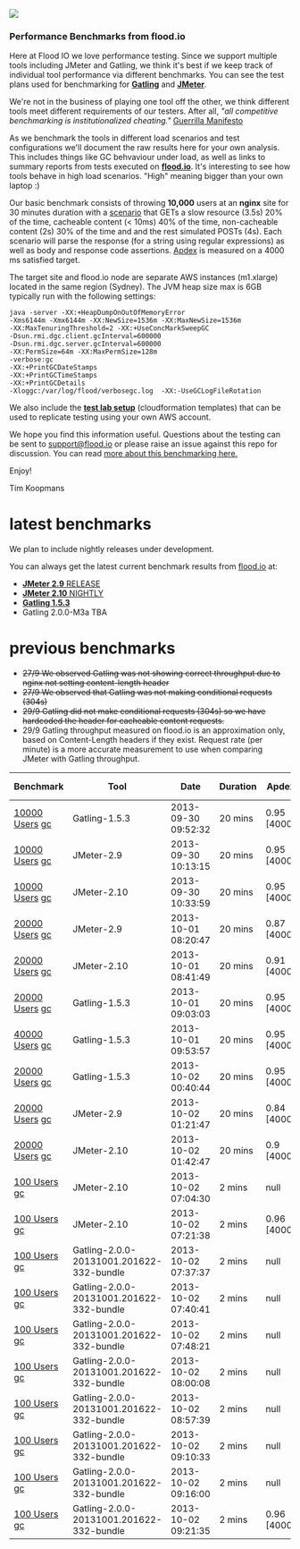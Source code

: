 ![](https://flood.io/assets/flood-logo.png)

### Performance Benchmarks from flood.io

Here at Flood IO we love performance testing. Since we support multiple tools including JMeter and Gatling, we think it's best if we keep track of individual tool performance via different benchmarks. You can see the test plans used for benchmarking for __[Gatling](./benchmarks/spec/gatling.scala)__ and __[JMeter](./benchmarks/spec/jmeter.jmx)__.

We're not in the business of playing one tool off the other, we think different tools meet different requirements of our testers. After all, _"all competitive benchmarking is institutionalized cheating."_ [Guerrilla Manifesto](http://www.perfdynamics.com/Manifesto/gcaprules.html#tth_sEc1.21)

As we benchmark the tools in different load scenarios and test configurations we'll document the raw results here for your own analysis. This includes things like GC behvaviour under load, as well as links to summary reports from tests executed on __[flood.io](https://flood.io)__. It's interesting to see how tools behave in high load scenarios. "High" meaning bigger than your own laptop :)

Our basic benchmark consists of throwing __10,000__ users at an __nginx__ site for 30 minutes duration with a [scenario](./benchmarks/spec/scenario.md) that GETs a slow resource (3.5s) 20% of the time, cacheable content (< 10ms) 40% of the time, non-cacheable content (2s) 30% of the time and and the rest simulated POSTs (4s). Each scenario will parse the response (for a string using regular expressions) as well as body and response code assertions. [Apdex](http://apdex.org) is measured on a 4000 ms satisfied target. 

The target site and flood.io node are separate AWS instances (m1.xlarge) located in the same region (Sydney). The JVM heap size max is 6GB typically run with the following settings:

```
java -server -XX:+HeapDumpOnOutOfMemoryError 
-Xms6144m -Xmx6144m -XX:NewSize=1536m -XX:MaxNewSize=1536m 
-XX:MaxTenuringThreshold=2 -XX:+UseConcMarkSweepGC 
-Dsun.rmi.dgc.client.gcInterval=600000 
-Dsun.rmi.dgc.server.gcInterval=600000 
-XX:PermSize=64m -XX:MaxPermSize=128m 
-verbose:gc 
-XX:+PrintGCDateStamps 
-XX:+PrintGCTimeStamps 
-XX:+PrintGCDetails
-Xloggc:/var/log/flood/verbosegc.log  -XX:-UseGCLogFileRotation
```

We also include the __[test lab setup](./sites)__ (cloudformation templates) that can be used to replicate testing using your own AWS account. 

We hope you find this information useful. Questions about the testing can be sent to support@flood.io or please raise an issue against this repo for discussion. You can read [more about this benchmarking here.](https://flood.io/blog/11-benchmarking-jmeter-and-gatling)

Enjoy!

Tim Koopmans

latest benchmarks
==============
We plan to include nightly releases under development.

You can always get the latest current benchmark results from [flood.io](https://flood.io) at:

* [__JMeter 2.9__ RELEASE](https://flood.io/benchmarks/jmeter)   
* [__JMeter 2.10__ NIGHTLY](https://flood.io/benchmarks/jmeter?version=-2.10)     
* [__Gatling 1.5.3__](https://flood.io/benchmarks/gatling)  
* Gatling 2.0.0-M3a TBA

previous benchmarks
==============
* ~~27/9 We observed Gatling was not showing correct throughput due to nginx not setting content-length header~~
* ~~27/9 We observed that Gatling was not making conditional requests (304s)~~
* ~~29/9 Gatling did not make conditional requests (304s) so we have hardcoded the header for cacheable content requests.~~
* 29/9 Gatling throughput measured on flood.io is an approximation only, based on Content-Length headers if they exist. Request rate (per minute) is a more accurate measurement to use when comparing JMeter with Gatling throughput.

| Benchmark                                     | Tool        | Date                         | Duration | Apdex | Mean RT    |
| -----                                         |-----        |-----                         |-----     |-----      |-----      |
| [10000 Users](https://flood.io/e639303fb162ce) [gc](./benchmarks/results/e639303fb162ce.md) | Gatling-1.5.3 | 2013-09-30 09:52:32 | 20 mins | 0.95 [4000] | 1788 ms |
| [10000 Users](https://flood.io/e281b0e339fb14) [gc](./benchmarks/results/e281b0e339fb14.md) | JMeter-2.9 | 2013-09-30 10:13:15 | 20 mins | 0.95 [4000] | 1625 ms |
| [10000 Users](https://flood.io/9fde49a2f3d43b) [gc](./benchmarks/results/9fde49a2f3d43b.md) | JMeter-2.10 | 2013-09-30 10:33:59 | 20 mins | 0.95 [4000] | 1698 ms |
| [20000 Users](https://flood.io/2037deb43774de) [gc](./benchmarks/results/2037deb43774de.md) | JMeter-2.9 | 2013-10-01 08:20:47 | 20 mins | 0.87 [4000] | 2637 ms |
| [20000 Users](https://flood.io/57b90939e21846) [gc](./benchmarks/results/57b90939e21846.md) | JMeter-2.10 | 2013-10-01 08:41:49 | 20 mins | 0.91 [4000] | 2143 ms |
| [20000 Users](https://flood.io/6666b6bc4cb8a2) [gc](./benchmarks/results/6666b6bc4cb8a2.md) | Gatling-1.5.3 | 2013-10-01 09:03:03 | 20 mins | 0.95 [4000] | 1702 ms |
| [40000 Users](https://flood.io/2c13788664d83d) [gc](./benchmarks/results/2c13788664d83d.md) | Gatling-1.5.3 | 2013-10-01 09:53:57 | 20 mins | 0.95 [4000] | 1574 ms |
| [20000 Users](https://flood.io/bc59dd995fd8ff) [gc](./benchmarks/results/bc59dd995fd8ff.md) | Gatling-1.5.3 | 2013-10-02 00:40:44 | 20 mins | 0.95 [4000] | 1710 ms |
| [20000 Users](https://flood.io/507945f1702bad) [gc](./benchmarks/results/507945f1702bad.md) | JMeter-2.9 | 2013-10-02 01:21:47 | 20 mins | 0.84 [4000] | 3946 ms |
| [20000 Users](https://flood.io/9e64d234da00ea) [gc](./benchmarks/results/9e64d234da00ea.md) | JMeter-2.10 | 2013-10-02 01:42:47 | 20 mins | 0.9 [4000] | 2179 ms |
| [100 Users](https://flood.io/7a2391f05891b4) [gc](./benchmarks/results/7a2391f05891b4.md) | JMeter-2.10 | 2013-10-02 07:04:30 | 2 mins | null | null ms |
| [100 Users](https://flood.io/2d93bff1fadb8e) [gc](./benchmarks/results/2d93bff1fadb8e.md) | JMeter-2.10 | 2013-10-02 07:21:38 | 2 mins | 0.96 [4000] | 1603 ms |
| [100 Users](https://flood.io/10d61e78930494) [gc](./benchmarks/results/10d61e78930494.md) | Gatling-2.0.0-20131001.201622-332-bundle | 2013-10-02 07:37:37 | 2 mins | null | null ms |
| [100 Users](https://flood.io/2c94e6036be54e) [gc](./benchmarks/results/2c94e6036be54e.md) | Gatling-2.0.0-20131001.201622-332-bundle | 2013-10-02 07:40:41 | 2 mins | null | null ms |
| [100 Users](https://flood.io/6e4a4d2d023fa9) [gc](./benchmarks/results/6e4a4d2d023fa9.md) | Gatling-2.0.0-20131001.201622-332-bundle | 2013-10-02 07:48:21 | 2 mins | null | null ms |
| [100 Users](https://flood.io/5aa77a31f79d87) [gc](./benchmarks/results/5aa77a31f79d87.md) | Gatling-2.0.0-20131001.201622-332-bundle | 2013-10-02 08:00:08 | 2 mins | null | null ms |
| [100 Users](https://flood.io/5c342a70087140) [gc](./benchmarks/results/5c342a70087140.md) | Gatling-2.0.0-20131001.201622-332-bundle | 2013-10-02 08:57:39 | 2 mins | null | null ms |
| [100 Users](https://flood.io/9403ba7a26568e) [gc](./benchmarks/results/9403ba7a26568e.md) | Gatling-2.0.0-20131001.201622-332-bundle | 2013-10-02 09:10:33 | 2 mins | null | null ms |
| [100 Users](https://flood.io/fe49893c99a8f4) [gc](./benchmarks/results/fe49893c99a8f4.md) | Gatling-2.0.0-20131001.201622-332-bundle | 2013-10-02 09:16:00 | 2 mins | null | null ms |
| [100 Users](https://flood.io/a6ea0d1aea6ba6) [gc](./benchmarks/results/a6ea0d1aea6ba6.md) | Gatling-2.0.0-20131001.201622-332-bundle | 2013-10-02 09:21:35 | 2 mins | 0.96 [4000] | 1690 ms |
